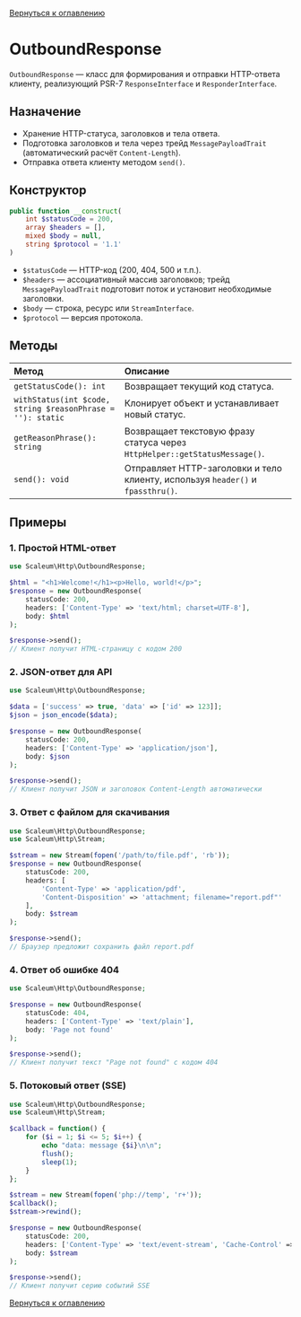 [Вернуться к оглавлению](../../index.md)
# OutboundResponse

`OutboundResponse` — класс для формирования и отправки HTTP-ответа клиенту,
реализующий PSR-7 `ResponseInterface` и `ResponderInterface`.

## Назначение

- Хранение HTTP-статуса, заголовков и тела ответа.
- Подготовка заголовков и тела через трейд `MessagePayloadTrait` (автоматический расчёт `Content-Length`).
- Отправка ответа клиенту методом `send()`.

## Конструктор

```php
public function __construct(
    int $statusCode = 200,
    array $headers = [],
    mixed $body = null,
    string $protocol = '1.1'
)
```

- `$statusCode` — HTTP-код (200, 404, 500 и т.п.).
- `$headers` — ассоциативный массив заголовков; трейд `MessagePayloadTrait` подготовит поток и установит необходимые заголовки.
- `$body` — строка, ресурс или `StreamInterface`.
- `$protocol` — версия протокола.

## Методы

| Метод                                     | Описание                                                           |
|:------------------------------------------|:-------------------------------------------------------------------|
| `getStatusCode(): int`                    | Возвращает текущий код статуса.                                    |
| `withStatus(int $code, string $reasonPhrase = ''): static` | Клонирует объект и устанавливает новый статус.       |
| `getReasonPhrase(): string`               | Возвращает текстовую фразу статуса через `HttpHelper::getStatusMessage()`. |
| `send(): void`                            | Отправляет HTTP-заголовки и тело клиенту, используя `header()` и `fpassthru()`. |

## Примеры

### 1. Простой HTML-ответ
```php
use Scaleum\Http\OutboundResponse;

$html = "<h1>Welcome!</h1><p>Hello, world!</p>";
$response = new OutboundResponse(
    statusCode: 200,
    headers: ['Content-Type' => 'text/html; charset=UTF-8'],
    body: $html
);

$response->send();
// Клиент получит HTML-страницу с кодом 200
```

### 2. JSON-ответ для API
```php
use Scaleum\Http\OutboundResponse;

$data = ['success' => true, 'data' => ['id' => 123]];
$json = json_encode($data);

$response = new OutboundResponse(
    statusCode: 200,
    headers: ['Content-Type' => 'application/json'],
    body: $json
);

$response->send();
// Клиент получит JSON и заголовок Content-Length автоматически
```

### 3. Ответ с файлом для скачивания
```php
use Scaleum\Http\OutboundResponse;
use Scaleum\Http\Stream;

$stream = new Stream(fopen('/path/to/file.pdf', 'rb'));
$response = new OutboundResponse(
    statusCode: 200,
    headers: [
        'Content-Type' => 'application/pdf',
        'Content-Disposition' => 'attachment; filename="report.pdf"'
    ],
    body: $stream
);

$response->send();
// Браузер предложит сохранить файл report.pdf
```

### 4. Ответ об ошибке 404
```php
use Scaleum\Http\OutboundResponse;

$response = new OutboundResponse(
    statusCode: 404,
    headers: ['Content-Type' => 'text/plain'],
    body: 'Page not found'
);

$response->send();
// Клиент получит текст "Page not found" с кодом 404
```

### 5. Потоковый ответ (SSE)
```php
use Scaleum\Http\OutboundResponse;
use Scaleum\Http\Stream;

$callback = function() {
    for ($i = 1; $i <= 5; $i++) {
        echo "data: message {$i}\n\n";
        flush();
        sleep(1);
    }
};

$stream = new Stream(fopen('php://temp', 'r+'));
$callback();
$stream->rewind();

$response = new OutboundResponse(
    statusCode: 200,
    headers: ['Content-Type' => 'text/event-stream', 'Cache-Control' => 'no-cache'],
    body: $stream
);

$response->send();
// Клиент получит серию событий SSE
```

[Вернуться к оглавлению](../../index.md)